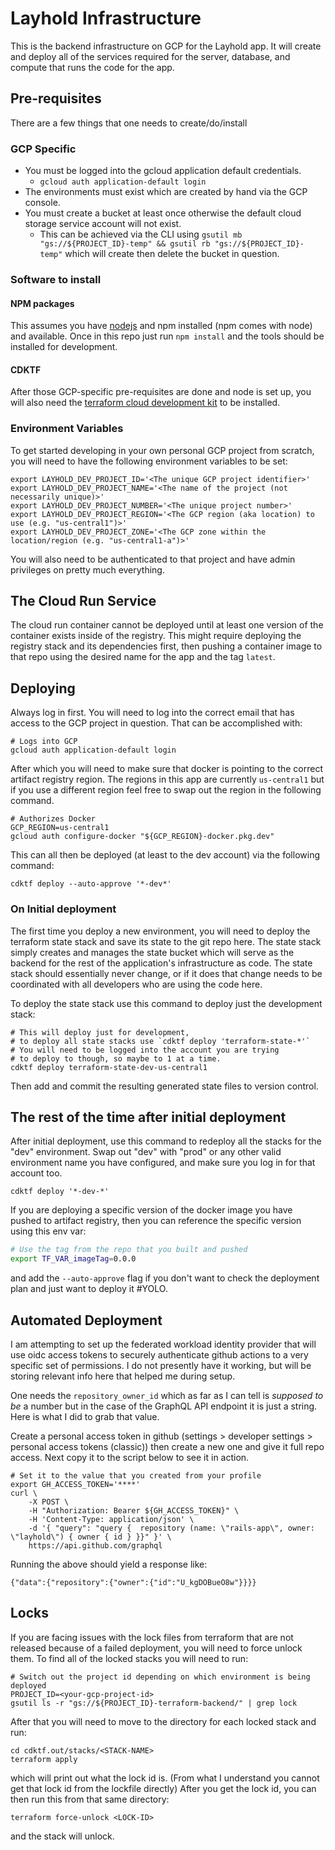 # Layhold Infrastructure

This is the backend infrastructure on GCP for the Layhold app. It will create and deploy all of the services required for the server, database, and compute that runs the code for the app.

## Pre-requisites

There are a few things that one needs to create/do/install

### GCP Specific

- You must be logged into the gcloud application default credentials.
    - `gcloud auth application-default login`
- The environments must exist which are created by hand via the GCP console.
- You must create a bucket at least once otherwise the default cloud storage service account will not exist.
    - This can be achieved via the CLI using `gsutil mb "gs://${PROJECT_ID}-temp" && gsutil rb "gs://${PROJECT_ID}-temp"` which will create then delete the bucket in question.

### Software to install

#### NPM packages

This assumes you have [nodejs](https://nodejs.org/en/learn/getting-started/how-to-install-nodejs) and npm installed (npm comes with node) and available. Once in this repo just run `npm install` and the tools should be installed for development.

#### CDKTF

After those GCP-specific pre-requisites are done and node is set up, you will also need the [terraform cloud development kit](https://developer.hashicorp.com/terraform/tutorials/cdktf/cdktf-install) to be installed.

### Environment Variables

To get started developing in your own personal GCP project from scratch, you will need to have the following environment variables to be set:

```
export LAYHOLD_DEV_PROJECT_ID='<The unique GCP project identifier>'
export LAYHOLD_DEV_PROJECT_NAME='<The name of the project (not necessarily unique)>'
export LAYHOLD_DEV_PROJECT_NUMBER='<The unique project number>'
export LAYHOLD_DEV_PROJECT_REGION='<The GCP region (aka location) to use (e.g. "us-central1")>'
export LAYHOLD_DEV_PROJECT_ZONE='<The GCP zone within the location/region (e.g. "us-central1-a")>'
```

You will also need to be authenticated to that project and have admin privileges on pretty much everything.

## The Cloud Run Service

The cloud run container cannot be deployed until at least one version of the container exists inside of the registry. This might require deploying the registry stack and its dependencies first, then pushing a container image to that repo using the desired name for the app and the tag `latest`.

## Deploying

Always log in first. You will need to log into the correct email that has access to the GCP project in question. That can be accomplished with:

```
# Logs into GCP
gcloud auth application-default login
```

After which you will need to make sure that docker is pointing to the correct artifact registry region. The regions in this app are currently `us-central1` but if you use a different region feel free to swap out the region in the following command.

```
# Authorizes Docker
GCP_REGION=us-central1
gcloud auth configure-docker "${GCP_REGION}-docker.pkg.dev"
```

This can all then be deployed (at least to the dev account) via the following command:

```
cdktf deploy --auto-approve '*-dev*'
```

### On Initial deployment

The first time you deploy a new environment, you will need to deploy the terraform state stack and save its state to the git repo here. The state stack simply creates and manages the state bucket which will serve as the backend for the rest of the application's infrastructure as code. The state stack should essentially never change, or if it does that change needs to be coordinated with all developers who are using the code here.

To deploy the state stack use this command to deploy just the development stack:

```
# This will deploy just for development,
# to deploy all state stacks use `cdktf deploy 'terraform-state-*'`
# You will need to be logged into the account you are trying
# to deploy to though, so maybe to 1 at a time.
cdktf deploy terraform-state-dev-us-central1
```

Then add and commit the resulting generated state files to version control.

## The rest of the time after initial deployment

After initial deployment, use this command to redeploy all the stacks for the "dev" environment. Swap out "dev" with "prod" or any other valid environment name you have configured, and make sure you log in for that account too.

```
cdktf deploy '*-dev-*'
```

If you are deploying a specific version of the docker image you have pushed to artifact registry, then you can reference the specific version using this env var:

```sh
# Use the tag from the repo that you built and pushed
export TF_VAR_imageTag=0.0.0
```

and add the `--auto-approve` flag if you don't want to check the deployment plan and just want to deploy it #YOLO.

## Automated Deployment

I am attempting to set up the federated workload identity provider that will use oidc access tokens to securely authenticate github actions to a very specific set of permissions. I do not presently have it working, but will be storing relevant info here that helped me during setup.

One needs the `repository_owner_id` which as far as I can tell is *supposed to be* a number but in the case of the GraphQL API endpoint it is just a string. Here is what I did to grab that value.

Create a personal access token in github (settings > developer settings > personal access tokens (classic)) then create a new one and give it full repo access. Next copy it to the script below to see it in action.

```
# Set it to the value that you created from your profile
export GH_ACCESS_TOKEN='****'
curl \
    -X POST \
    -H "Authorization: Bearer ${GH_ACCESS_TOKEN}" \
    -H 'Content-Type: application/json' \
    -d '{ "query": "query {  repository (name: \"rails-app\", owner: \"layhold\") { owner { id } }}" }' \
    https://api.github.com/graphql
```

Running the above should yield a response like:

```
{"data":{"repository":{"owner":{"id":"U_kgDOBueO8w"}}}}
```


## Locks

If you are facing issues with the lock files from terraform that are not released because of a failed deployment, you will need to force unlock them. To find all of the locked stacks you will need to run:

```
# Switch out the project id depending on which environment is being deployed
PROJECT_ID=<your-gcp-project-id>
gsutil ls -r "gs://${PROJECT_ID}-terraform-backend/" | grep lock
```

After that you will need to move to the directory for each locked stack and run:

```
cd cdktf.out/stacks/<STACK-NAME>
terraform apply
```

which will print out what the lock id is. (From what I understand you cannot get that lock id from the lockfile directly) After you get the lock id, you can then run this from that same directory:

```
terraform force-unlock <LOCK-ID>
```

and the stack will unlock.
